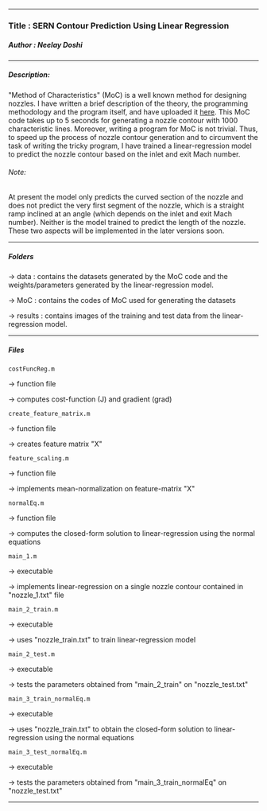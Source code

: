---------------------------

### Title : SERN Contour Prediction Using Linear Regression

##### Author : Neelay Doshi

---------------------------

##### Description:
"Method of Characteristics" (MoC) is a well known method for designing nozzles. I have written a brief description of the theory, the programming methodology and the program itself, and have uploaded it [here](https://github.com/neelaydoshi/nozzle-design-using-MoC). This MoC code takes up to 5 seconds for generating a nozzle contour with 1000 characteristic lines. Moreover, writing a program for MoC is not trivial. Thus, to speed up the process of nozzle contour generation and to circumvent the task of writing the tricky program, I have trained a linear-regression model to predict the nozzle contour based on the inlet and exit Mach number. 

###### Note: 
At present the model only predicts the curved section of the nozzle and does not predict the very first segment of the nozzle, which is a straight ramp inclined at an angle (which depends on the inlet and exit Mach number). Neither is the model trained to predict the length of the nozzle. These two aspects will be implemented in the later versions soon.

---------------------------

##### Folders
-> data	: contains the datasets generated by the MoC code and the weights/parameters generated by the linear-regression model.

-> MoC		: contains the codes of MoC used for generating the datasets

-> results 	: contains images of the training and test data from the linear-regression model.

---------------------------

##### Files

`costFuncReg.m`

-> function file 

-> computes cost-function (J) and gradient (grad)

`create_feature_matrix.m`

-> function file 

-> creates feature matrix "X"

`feature_scaling.m`

-> function file 

-> implements mean-normalization on feature-matrix "X" 

`normalEq.m`

-> function file 

-> computes the closed-form solution to linear-regression using the normal equations

`main_1.m`

-> executable

-> implements linear-regression on a single nozzle contour contained in "nozzle_1.txt" file

`main_2_train.m`

-> executable

-> uses "nozzle_train.txt" to train linear-regression model

`main_2_test.m`

-> executable

-> tests the parameters obtained from "main_2_train" on "nozzle_test.txt"

`main_3_train_normalEq.m`

-> executable

-> uses "nozzle_train.txt" to obtain the closed-form solution to linear-regression using the normal equations

`main_3_test_normalEq.m`

-> executable

-> tests the parameters obtained from "main_3_train_normalEq" on "nozzle_test.txt"

---------------------------















